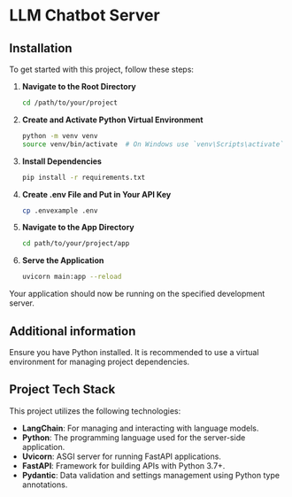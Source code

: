 # LLM Chatbot Server

## Installation

To get started with this project, follow these steps:

1. **Navigate to the Root Directory** 
   ```bash
   cd /path/to/your/project
   ```
2. **Create and Activate Python Virtual Environment**
   ```bash
   python -m venv venv
   source venv/bin/activate  # On Windows use `venv\Scripts\activate`
   ```
3. **Install Dependencies**
   ```bash
   pip install -r requirements.txt
   ```
4. **Create .env File and Put in Your API Key**
   ```bash
   cp .envexample .env
   ```   
5. **Navigate to the App Directory**
   ```bash
   cd path/to/your/project/app
   ```
6. **Serve the Application**
   ```bash
   uvicorn main:app --reload
   ```

Your application should now be running on the specified development server.

## Additional information
Ensure you have Python installed. It is recommended to use a virtual environment for managing project dependencies.


## Project Tech Stack

This project utilizes the following technologies:

- **LangChain**: For managing and interacting with language models.
- **Python**: The programming language used for the server-side application.
- **Uvicorn**: ASGI server for running FastAPI applications.
- **FastAPI**: Framework for building APIs with Python 3.7+.
- **Pydantic**: Data validation and settings management using Python type annotations.